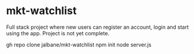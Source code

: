 # mkt-watchlist

Full stack project where new users can register an account, login and start using the app. Project is not yet complete.


gh repo clone jalbane/mkt-watchlist
npm init
node server.js
